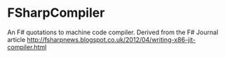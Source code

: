 FSharpCompiler
==============

An F# quotations to machine code compiler. Derived from the F# Journal article http://fsharpnews.blogspot.co.uk/2012/04/writing-x86-jit-compiler.html
